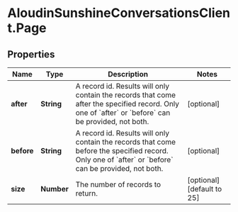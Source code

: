 # AloudinSunshineConversationsClient.Page

## Properties

Name | Type | Description | Notes
------------ | ------------- | ------------- | -------------
**after** | **String** | A record id. Results will only contain the records that come after the specified record.  Only one of &#x60;after&#x60; or &#x60;before&#x60; can be provided, not both.  | [optional] 
**before** | **String** | A record id. Results will only contain the records that come before the specified record. Only one of &#x60;after&#x60; or &#x60;before&#x60; can be provided, not both.  | [optional] 
**size** | **Number** | The number of records to return. | [optional] [default to 25]


